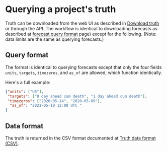 # Querying a project's truth

Truth can be downloaded from the web UI as described in [Download truth](Truth.md#download-truth) or through the API. The workflow is identical to downloading forecasts as described at [forecast query format](ForecastQueryFormat.md) page) except for the following. (Note: data limits are the same as querying forecasts.)


## Query format

The format is identical to querying forecasts except that only the four fields `units`, `targets`, `timezeros`, and `as_of` are allowed, which function identically.

Here's a full example:

```json
{"units": ["US"],
 "targets": ["0 day ahead cum death", "1 day ahead cum death"],
 "timezeros": ["2020-05-14", "2020-05-09"],
  "as_of": "2021-05-10 12:00 UTC "
}
```


## Data format

The truth is returned in the CSV format documented at [Truth data format (CSV)](FileFormats.md#truth-data-format-csv).
